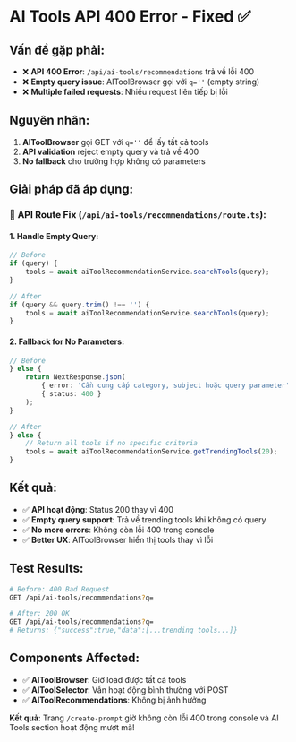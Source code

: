 # AI Tools API 400 Error - Fixed ✅

## Vấn đề gặp phải:
- ❌ **API 400 Error**: `/api/ai-tools/recommendations` trả về lỗi 400
- ❌ **Empty query issue**: AIToolBrowser gọi với `q=''` (empty string)
- ❌ **Multiple failed requests**: Nhiều request liên tiếp bị lỗi

## Nguyên nhân:
1. **AIToolBrowser** gọi GET với `q=''` để lấy tất cả tools
2. **API validation** reject empty query và trả về 400
3. **No fallback** cho trường hợp không có parameters

## Giải pháp đã áp dụng:

### 🔧 **API Route Fix** (`/api/ai-tools/recommendations/route.ts`):

#### **1. Handle Empty Query**:
```typescript
// Before
if (query) {
    tools = await aiToolRecommendationService.searchTools(query);
}

// After  
if (query && query.trim() !== '') {
    tools = await aiToolRecommendationService.searchTools(query);
}
```

#### **2. Fallback for No Parameters**:
```typescript
// Before
} else {
    return NextResponse.json(
        { error: 'Cần cung cấp category, subject hoặc query parameter' },
        { status: 400 }
    );
}

// After
} else {
    // Return all tools if no specific criteria
    tools = await aiToolRecommendationService.getTrendingTools(20);
}
```

## Kết quả:
- ✅ **API hoạt động**: Status 200 thay vì 400
- ✅ **Empty query support**: Trả về trending tools khi không có query
- ✅ **No more errors**: Không còn lỗi 400 trong console
- ✅ **Better UX**: AIToolBrowser hiển thị tools thay vì lỗi

## Test Results:
```bash
# Before: 400 Bad Request
GET /api/ai-tools/recommendations?q= 

# After: 200 OK
GET /api/ai-tools/recommendations?q=
# Returns: {"success":true,"data":[...trending tools...]}
```

## Components Affected:
- ✅ **AIToolBrowser**: Giờ load được tất cả tools
- ✅ **AIToolSelector**: Vẫn hoạt động bình thường với POST
- ✅ **AIToolRecommendations**: Không bị ảnh hưởng

**Kết quả**: Trang `/create-prompt` giờ không còn lỗi 400 trong console và AI Tools section hoạt động mượt mà!